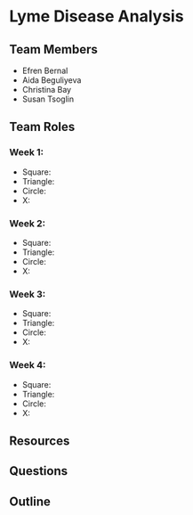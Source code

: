 # Lyme Disease Analysis

## Team Members
- Efren Bernal
- Aida Beguliyeva
- Christina Bay
- Susan Tsoglin

## Team Roles
### Week 1:
- Square:
- Triangle:
- Circle:
- X:

### Week 2:
- Square:
- Triangle:
- Circle:
- X:

### Week 3:
- Square:
- Triangle:
- Circle:
- X:

### Week 4:
- Square:
- Triangle:
- Circle:
- X:

## Resources

## Questions

## Outline
